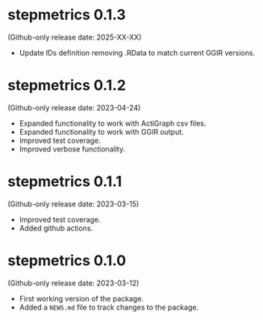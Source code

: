 # stepmetrics 0.1.3

(Github-only release date: 2025-XX-XX)
-   Update IDs definition removing .RData to match current GGIR versions.


# stepmetrics 0.1.2

(Github-only release date: 2023-04-24)
-   Expanded functionality to work with ActiGraph csv files.
-   Expanded functionality to work with GGIR output.
-   Improved test coverage.
-   Improved verbose functionality.

# stepmetrics 0.1.1

(Github-only release date: 2023-03-15)
-   Improved test coverage.
-   Added github actions.

# stepmetrics 0.1.0 

(Github-only release date: 2023-03-12)
-   First working version of the package.
-   Added a `NEWS.md` file to track changes to the package.
